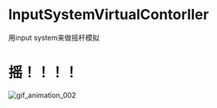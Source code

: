 # InputSystemVirtualContorller
用input system来做摇杆模拟


# 摇！！！！
![gif_animation_002](https://user-images.githubusercontent.com/50166070/159670843-e0889200-6e37-4473-999e-2a01d6cd95c4.gif)
